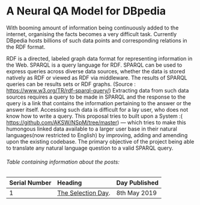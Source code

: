 #  A Neural QA Model for DBpedia 

With booming amount of information being continuously added to the internet, organising the facts becomes a very difficult task. Currently DBpedia hosts billions of such data points and corresponding relations in the RDF format.  
 
RDF is a directed, labeled graph data format for representing information in the Web. SPARQL is a query language for RDF. SPARQL can be used to express queries across diverse data sources, whether the data is stored natively as RDF or viewed as RDF via middleware. The results of SPARQL queries can be results sets or RDF graphs. (Source : https://www.w3.org/TR/rdf-sparql-query/​) 
 Extracting data from such data sources requires a query to be made in SPARQL and the response to the query is a link that contains the information pertaining to the answer or the answer itself. Accessing such data is difficult for a lay user, who does not know how to write a query. This proposal tries to built upon a System :(​https://github.com/AKSW/NSpM/tree/master​) —  which tries to make this humongous linked data available to a larger user base in their natural languages(now restricted to English) by improving, adding and amending upon the existing codebase. The primary objective of the project being able to translate any natural language question to a valid SPARQL query.  

###### Table containing information about the posts:

| Serial Number        | Heading          | Day Published |
|:-------------|:------------------|:------|
| 1           | [The Selection Day](./TheSelectionDay.html).  | 8th May 2019  |
